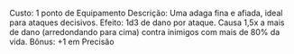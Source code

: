 Custo: 1 ponto de Equipamento
Descrição: Uma adaga fina e afiada, ideal para ataques decisivos.
Efeito: 1d3 de dano por ataque. Causa 1,5x a mais de dano (arredondando para cima) contra inimigos com mais de 80% da vida.
Bônus: +1 em Precisão